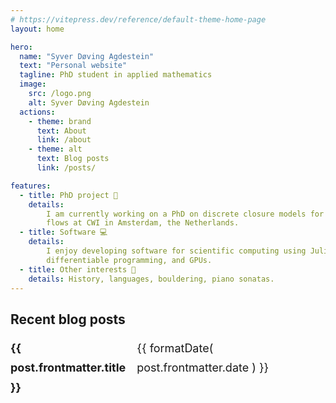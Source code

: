 ```yaml
---
# https://vitepress.dev/reference/default-theme-home-page
layout: home

hero:
  name: "Syver Døving Agdestein"
  text: "Personal website"
  tagline: PhD student in applied mathematics
  image:
    src: /logo.png
    alt: Syver Døving Agdestein
  actions:
    - theme: brand
      text: About
      link: /about
    - theme: alt
      text: Blog posts
      link: /posts/

features:
  - title: PhD project 📖
    details:
        I am currently working on a PhD on discrete closure models for turbulent fluid
        flows at CWI in Amsterdam, the Netherlands.
  - title: Software 💻
    details:
        I enjoy developing software for scientific computing using Julia,
        differentiable programming, and GPUs.
  - title: Other interests 🎨
    details: History, languages, bouldering, piano sonatas.
---
```


<script setup>
import { data as posts } from '/data/posts.data'
import formatDate from '/.vitepress/theme/utils/formatDate';
import getSorted from '/.vitepress/theme/utils/getSorted';
const sortedPosts = getSorted( posts );
</script>

## Recent blog posts

<ul>
    <li v-for="post of sortedPosts">
        <strong><a :href="post.url">{{ post.frontmatter.title }}</a></strong><br/>
        <span>{{ formatDate( post.frontmatter.date ) }}</span>
    </li>
</ul>

<style scoped>
ul {
    list-style-type: none;
    padding-left: 0;
    font-size: 1.125rem;
    line-height: 1.75;
}

li {
    display: flex;
    justify-content: space-between;
}

li span {
    font-family: var(--vp-font-family-mono);
    font-size: var(--vp-code-font-size);
}
</style>
